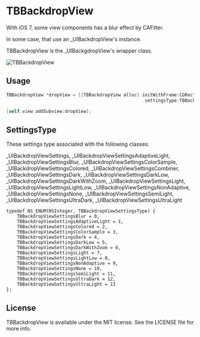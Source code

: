 TBBackdropView
==============

With iOS 7, some view components has a blur effect by CAFilter.

In some case, that use an _UIBackdropView's instance.

TBBackdropView is the _UIBackgdropView's wrapper class.

![](http://gifzo.net/xrrWEGP7N1.gif "TBBackdropView")

## Usage
```objective-c
TBBackdropView *dropView = [[TBBackdropView alloc] initWithFrame:CGRectMake(0, 0, 200, 200)
                                                    settingsType:TBBackdropViewSettingsBlur];

[self.view addSubview:dropView];
```

## SettingsType
These settings type associated with the following classes:

_UIBackdropViewSettings,
_UIBackdropViewSettingsAdaptiveLight, _UIBackdropViewSettingsBlur, _UIBackdropViewSettingsColorSample,
_UIBackdropViewSettingsColored, _UIBackdropViewSettingsCombiner, _UIBackdropViewSettingsDark,
_UIBackdropViewSettingsDarkLow, _UIBackdropViewSettingsDarkWithZoom, _UIBackdropViewSettingsLight,
_UIBackdropViewSettingsLightLow, _UIBackdropViewSettingsNonAdaptive, _UIBackdropViewSettingsNone,
_UIBackdropViewSettingsSemiLight, _UIBackdropViewSettingsUltraDark, _UIBackdropViewSettingsUltraLight
```
typedef NS_ENUM(NSInteger, TBBackdropViewSettingsType) {
    TBBackdropViewSettingsBlur = 0,
    TBBackdropViewSettingsAdaptiveLight = 1,
    TBBackdropViewSettingsColored = 2,
    TBBackdropViewSettingsColorSample = 3,
    TBBackdropViewSettingsDark = 4,
    TBBackdropViewSettingsDarkLow = 5,
    TBBackdropViewSettingsDarkWithZoom = 6,
    TBBackdropViewSettingsLight = 7,
    TBBackdropViewSettingsLightLow = 8,
    TBBackdropViewSettingsNonAdaptive = 9,
    TBBackdropViewSettingsNone = 10,
    TBBackdropViewSettingsSemiLight = 11,
    TBBackdropViewSettingsUltraDark = 12,
    TBBackdropViewSettingsUltraLight = 13
};
```


## License
TBBackdropView is available under the MIT license. See the LICENSE file for more info.
